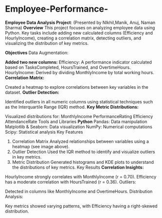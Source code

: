 # Employee-Performance- 
**Employee Data Analysis Project**: (Presented by NIkhil,Manik, Anuj, Naman Sharma)
**Overview**
This project focuses on analyzing employee data using Python. Key tasks include adding new calculated columns (Efficiency and HourlyIncome), creating a correlation matrix, detecting outliers, and visualizing the distribution of key metrics.

**Objectives**
Data Augmentation:

**Added two new columns:**
Efficiency: A performance indicator calculated based on TasksCompleted, HoursTrained, and OvertimeHours.
HourlyIncome: Derived by dividing MonthlyIncome by total working hours.
**Correlation Matrix:**

Created a heatmap to explore correlations between key variables in the dataset.
**Outlier Detection:**

Identified outliers in all numeric columns using statistical techniques such as the Interquartile Range (IQR) method.
**Key Metric Distributions:**

Visualized distributions for:
MonthlyIncome
PerformanceRating
Efficiency
AttendanceRate
Tools and Libraries
**Python**
Pandas: Data manipulation
Matplotlib & Seaborn: Data visualization
NumPy: Numerical computations
Scipy: Statistical analysis
Key Features
1. Correlation Matrix
Analyzed relationships between variables using a heatmap (see image above).
2. Outlier Detection
Used the IQR method to identify and visualize outliers in key metrics.
3. Metric Distribution
Generated histograms and KDE plots to understand the distributions of key metrics.
Key Results
**Correlation Insights:**

HourlyIncome strongly correlates with MonthlyIncome (r = 0.70).
Efficiency has a moderate correlation with HoursTrained (r = 0.36).
Outliers:

Detected in columns like MonthlyIncome and OvertimeHours.
Distribution Analysis:

Key metrics showed varying patterns, with Efficiency having a right-skewed distribution.
